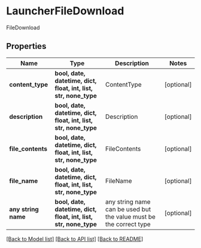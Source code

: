 # LauncherFileDownload

FileDownload

## Properties
Name | Type | Description | Notes
------------ | ------------- | ------------- | -------------
**content_type** | **bool, date, datetime, dict, float, int, list, str, none_type** | ContentType | [optional] 
**description** | **bool, date, datetime, dict, float, int, list, str, none_type** | Description | [optional] 
**file_contents** | **bool, date, datetime, dict, float, int, list, str, none_type** | FileContents | [optional] 
**file_name** | **bool, date, datetime, dict, float, int, list, str, none_type** | FileName | [optional] 
**any string name** | **bool, date, datetime, dict, float, int, list, str, none_type** | any string name can be used but the value must be the correct type | [optional]

[[Back to Model list]](../README.md#documentation-for-models) [[Back to API list]](../README.md#documentation-for-api-endpoints) [[Back to README]](../README.md)


